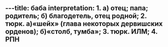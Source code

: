 ---title: баба
interpretation: 1. а) отец; папа; родитель; б) благодетель, отец родной; 2. тюрк. а)«шейх» (глава некоторых дервишских орденов); б)«столб, тумба»; 3. тюрк. ИЛМ; 4. РПН
---
